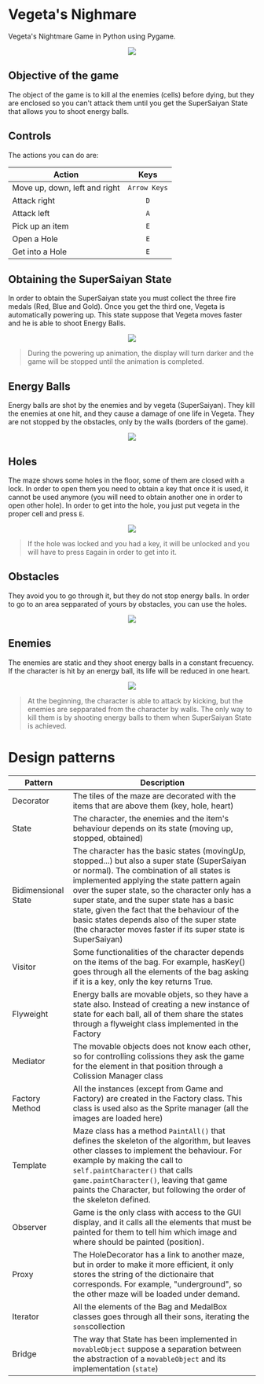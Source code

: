 # Vegeta's Nighmare
Vegeta's Nightmare Game in Python using Pygame.
<p align="center">
  <img src="https://github.com/baez97/Nightmare/blob/master/images/Screenshot.png"/>
</p>

## Objective of the game
The object of the game is to kill al the enemies (cells) before dying, but they are enclosed so you can't attack them until you get the SuperSaiyan State that allows you to shoot energy balls.

## Controls
The actions you can do are:

| Action | Keys |
| ------ | :---: |
| Move up, down, left and right | `Arrow Keys`|
| Attack right | `D` |
| Attack left  | `A` |
| Pick up an item | `E` | 
| Open a Hole | `E` |
| Get into a Hole | `E` |

## Obtaining the SuperSaiyan State
In order to obtain the SuperSaiyan state you must collect the three fire medals (Red, Blue and Gold). Once you get the third one, Vegeta is automatically powering up. This state suppose that Vegeta moves faster and he is able to shoot Energy Balls.
<p align="center">
  <img src="https://github.com/baez97/Nightmare/blob/master/images/vegetaPU/poweringUp.gif"/>
</p>

> During the powering up animation, the display will turn darker and the game will be stopped until the animation is completed.
## Energy Balls
Energy balls are shot by the enemies and by vegeta (SuperSaiyan). They kill the enemies at one hit, and they cause a damage of one life in Vegeta. They are not stopped by the obstacles, only by the walls (borders of the game).
<p align="center">
  <img src="https://github.com/baez97/Nightmare/blob/master/images/ball/ball_right.png"/>
</p>

## Holes
The maze shows some holes in the floor, some of them are closed with a lock. In order to open them you need to obtain a key that once it is used, it cannot be used anymore (you will need to obtain another one in order to open other hole).
In order to get into the hole, you just put vegeta in the proper cell and press `E`. 
<p align="center">
  <img src="https://github.com/baez97/Nightmare/blob/master/images/Hole.png"/>
</p>

> If the hole was locked and you had a key, it will be unlocked and you will have to press `E`again in order to get into it.

## Obstacles
They avoid you to go through it, but they do not stop energy balls. In order to go to an area sepparated of yours by obstacles, you can use the holes.
<p align="center">
  <img src="https://github.com/baez97/Nightmare/blob/master/images/GrassTile.png"/>
</p>

## Enemies
The enemies are static and they shoot energy balls in a constant frecuency. If the character is hit by an energy ball, its life will be reduced in one heart.

<p align="center">
  <img src="https://github.com/baez97/Nightmare/blob/master/images/Cell/r_3.png"/>
</p>

> At the beginning, the character is able to attack by kicking, but the enemies are sepparated from the character by walls. The only way to kill them is by shooting energy balls to them when SuperSaiyan State is achieved.


# Design patterns 
| Pattern | Description |
| --- | --- |
| Decorator | The tiles of the maze are decorated with the items that are above them (key, hole, heart) |
| State | The character, the enemies and the item's behaviour depends on its state (moving up, stopped, obtained) |
| Bidimensional State | The character has the basic states (movingUp, stopped...) but also a super state (SuperSaiyan or normal). The combination of all states is implemented applying the state pattern again over the super state, so the character only has a super state, and the super state has a basic state, given the fact that the behaviour of the basic states depends also of the super state (the character moves faster if its super state is SuperSaiyan) |
| Visitor | Some functionalities of the character depends on the items of the bag. For example, hasKey() goes through all the elements of the bag asking if it is a key, only the key returns True. |
| Flyweight | Energy balls are movable objets, so they have a state also. Instead of creating a new instance of state for each ball, all of them share the states through a flyweight class implemented in the Factory |
| Mediator | The movable objects does not know each other, so for controlling colissions they ask the game for the element in that position through a Colission Manager class |
| Factory Method | All the instances (except from Game and Factory) are created in the Factory class. This class is used also as the Sprite manager (all the images are loaded here)|
| Template | Maze class has a method `PaintAll()` that defines the skeleton of the algorithm, but leaves other classes to implement the behaviour. For example by making the call to `self.paintCharacter()` that calls `game.paintCharacter()`, leaving that game paints the Character, but following the order of the skeleton defined.|
| Observer | Game is the only class with access to the GUI display, and it calls all the elements that must be painted for them to tell him which image and where should be painted (position).|
| Proxy | The HoleDecorator has a link to another maze, but in order to make it more efficient, it only stores the string of the dictionaire that corresponds. For example, "underground", so the other maze will be loaded under demand.|
| Iterator | All the elements of the Bag and MedalBox classes goes through all their sons, iterating the `sons`collection |
| Bridge | The way that State has been implemented in `movableObject` suppose a separation between the abstraction of a `movableObject` and its implementation (`state`)|
